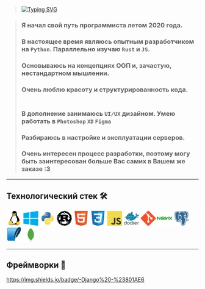 > [![Typing SVG](https://readme-typing-svg.herokuapp.com?font=Fira+Code&weight=600&size=35&duration=3500&pause=3000&color=A511FF&vCenter=true&width=700&lines=%D0%9F%D1%80%D0%B8%D0%B2%D0%B5%D1%82%2C+%D0%BC%D0%B5%D0%BD%D1%8F+%D0%B7%D0%BE%D0%B2%D1%83%D1%82+DIMFLIX+%F0%9F%91%8B)](https://git.io/typing-svg)         

> ### Я начал свой путь программиста летом 2020 года.<br> 
> ### В настоящее время являюсь опытным разработчиком на `Python`. Параллельно изучаю `Rust` и `JS`.<br>
> ### Основываюсь на концепциях ООП и, зачастую, нестандартном мышлении.<br>
> ### Очень люблю красоту и структурированность кода.<br><br>
> ### В дополнение занимаюсь `UI/UX` дизайном. Умею работать в `Photoshop` `XD` `Figma`<br>
> ### Разбираюсь в настройке и эксплуатации серверов.<br>
> ### Очень интересен процесс разработки, поэтому могу быть заинтересован больше Вас самих в Вашем же заказе :3

---
## Технологический стек 🛠
<div>
  <img src="https://github.com/devicons/devicon/blob/master/icons/linux/linux-original.svg" title="Linux" alt="Linux" width="40" height="40"/>
  <img src="https://github.com/devicons/devicon/blob/master/icons/windows8/windows8-original.svg" title="Windows" alt="Windows" width="40" height="40"/>    

  <img src="https://github.com/devicons/devicon/blob/master/icons/python/python-original.svg" title="Python" alt="Python" width="40" height="40"/>
  <img src="https://github.com/devicons/devicon/blob/master/icons/rust/rust-plain.svg" title="Rust" alt="Rust" width="40" height="40"/>
  <img src="https://github.com/devicons/devicon/blob/master/icons/html5/html5-original.svg" title="html5" alt="html5" width="40" height="40"/>
  <img src="https://github.com/devicons/devicon/blob/master/icons/css3/css3-original.svg" title="css" alt="css" width="40" height="40"/>
  <img src="https://github.com/devicons/devicon/blob/master/icons/javascript/javascript-original.svg" title="javascript" alt="javascript" width="40" height="40"/>

  <img src="https://github.com/devicons/devicon/blob/master/icons/docker/docker-original-wordmark.svg" title="Docker" alt="Docker" width="40" height="40"/>
  <img src="https://github.com/devicons/devicon/blob/master/icons/git/git-original.svg" title="Git" alt="Git" width="40" height="40"/>
  <img src="https://github.com/devicons/devicon/blob/master/icons/nginx/nginx-original.svg" title="Nginx" alt="Nginx" width="40" height="40"/>
  <img src="https://github.com/devicons/devicon/blob/master/icons/postgresql/postgresql-plain.svg" title="PostgreSQL" alt="PostgreSQL" width="40" height="40"/>
  <img src="https://github.com/devicons/devicon/blob/master/icons/sqlite/sqlite-original.svg" title="SQLite" alt="SQLite" width="40" height="40"/>
  <img src="https://github.com/devicons/devicon/blob/master/icons/mongodb/mongodb-plain.svg" title="MongoDB" alt="MongoDB" width="40" height="40"/>
</div>

---
## Фреймворки 🎁

https://img.shields.io/badge/-Django%20-%23801AE6



